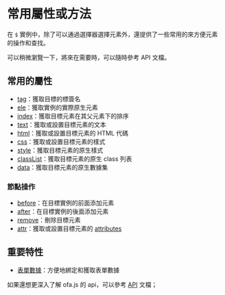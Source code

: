 # 常用屬性或方法

在 `$` 實例中，除了可以通過選擇器選擇元素外，還提供了一些常用的來方便元素的操作和查找。

可以稍微瀏覽一下，將來在需要時，可以隨時參考 API 文檔。

## 常用的屬性

- [tag](./others/tag.md)：獲取目標的標簽名
- [ele](./instance/ele.md)：獲取實例的實際原生元素
- [index](./others/index.md)：獲取目標元素在其父元素下的排序
- [text](../../api/props/text.md)：獲取或設置目標元素的文本
- [html](../../api/props/html.md)：獲取或設置目標元素的 HTML 代碼
- [css](../../api/props/css.md)：獲取或設置目標元素的樣式
- [style](../../api/props/style.md)：獲取目標元素的原生樣式
- [classList](../../api/props/class-list.md)：獲取目標元素的原生 class 列表
- [data](../../api/props/data.md)：獲取目標元素的原生數據集

### 節點操作

- [before](./operation/before.md)：在目標實例的前面添加元素
- [after](./operation/after.md)：在目標實例的後面添加元素
- [remove](./operation/remove.md)：刪除目標元素
- [attr](../../api/props/attr.md)：獲取或設置目標元素的 [attributes](https://developer.mozilla.org/en-US/docs/Web/API/Element/attributes)

## 重要特性

- [表單數據](../../api/others/form-data.md)：方便地綁定和獲取表單數據

如果還想更深入了解 ofa.js 的 api，可以參考 [API](../../api/index.md) 文檔；